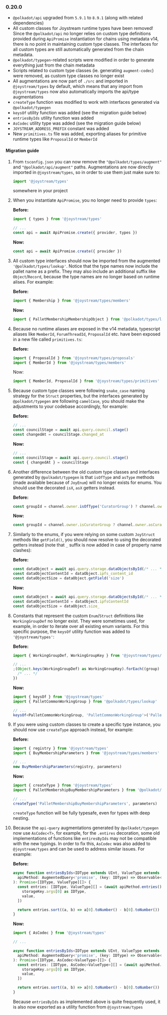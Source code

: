 ### 0.20.0

- `@polkadot/api` upgraded from `5.9.1` to `8.9.1` (along with related dependencies)
- All custom classes for Joystream runtime types have been removed! Since the `@polkadot/api` no longer relies on custom type definitions provided during `ApiPromise` instantiation for chains using metadata v14, there is no point in maintaining custom type classes. The interfaces for all custom types are still automatically generated from the chain metadata.
- `@polkadot/typegen`-related scripts were modified in order to generate everything just from the chain metadata
- Scripts related to custom type classes (ie. generating `augment-codec`) were removed, as custom type classes no longer exist
- All augmentations are now part of `./src` and imported in `@joystream/types` by default, which means that any import from `@joystream/types` now also automatically imports the api/type augmentations
- `createType` function was modified to work with interfaces generated via `@polkadot/typegen`
- `keysOf` utility function was added (see the migration guide below)
- `entriesByIds` utility function was added
- `AsCodec` utility type was added (see the migration guide below)
- `JOYSTREAM_ADDRESS_PREFIX` constant was added
- New `primitives.ts` file was added, exporting aliases for primitive runtime types like `ProposalId` or `MemberId`

#### Migration guide

1. From `tsconfig.json` you can now remove the `"@polkadot/types/augment"` and `"@polkadot/api/augment"` paths.
   Augmentations are now directly imported in `@joystream/types`, so in order to use them just make sure to:

   ```typescript
   import '@joystream/types'
   ```

   somewhere in your project

1. When you instantiate `ApiPromise`, you no longer need to provide `types`:

   **Before:**

   ```typescript
   import { types } from '@joystream/types'

   // ...
   const api = await ApiPromise.create({ provider, types })
   ```

   **Now:**

   ```typescript
   const api = await ApiPromise.create({ provider })
   ```

1. All custom type interfaces should now be imported from the augmented `'@polkadot/types/lookup'`. Notice that the type names now include the pallet name as a prefix. They may also include an additional suffix like `Object`/`Record`, because the type names are no longer based on runtime alises. For example:

   **Before:**

   ```typescript
   import { Membership } from '@joystream/types/members'
   ```

   **Now:**

   ```typescript
   import { PalletMembershipMembershipObject } from '@polkadot/types/lookup'
   ```

1. Because no runtime aliases are exposed in the v14 metadata, typescript aliases like `MemberId`, `ForumThreadId`, `ProposalId` etc. have been exposed in a new file called `primitives.ts`:

   **Before:**

   ```typescript
   import { ProposalId } from '@joystream/types/proposals'
   import { MemberId } from '@joystream/types/members'
   ```

   Now:

   ```typescript
   import { MemberId, ProposalId } from '@joystream/types/primitives'
   ```

1. Because custom type classes were following `snake_case` naming strategy for the `Struct` properties, but the interfaces generated by `@polkadot/typegen` are following `camelCase`, you should make the adjustments to your codebase accordingly, for example:

   **Before:**

   ```typescript
   // ...
   const councilStage = await api.query.council.stage()
   const changedAt = councilStage.changed_at
   ```

   **Now:**

   ```typescript
   // ...
   const councilStage = await api.query.council.stage()
   const { changedAt } = councilStage
   ```

1. Another difference between the old custom type classes and interfaces generated by `@polkadot/typegen` is that `isOfType` and `asType` methods (made available because of `JoyEnum`) will no longer exists for enums. You should use the decorated `isX`, `asX` getters instead.

   **Before:**

   ```typescript
   const groupId = channel.owner.isOfType('CuratorGroup') ? channel.owner.asType('CuratorGroup') : null
   ```

   **Now:**

   ```typescript
   const groupId = channel.owner.isCuratorGroup ? channel.owner.asCuratorGroup : null
   ```

1. Similarly to the enums, if you were relying on some custom `JoyStruct` methods like `getField()`, you should now resolve to using the decorated getters instead (note that `_` suffix is now added in case of property name clashes):

   **Before:**

   ```typescript
   const dataObject = await api.query.storage.dataObjectsById(/* ... */)
   const dataObjectContentId = dataObject.ipfs_content_id
   const dataObjectSize = dataObject.getField('size')
   ```

   **Now:**

   ```typescript
   const dataObject = await api.query.storage.dataObjectsById(/* ... */)
   const dataObjectContentId = dataObject.ipfsContentId
   const dataObjectSize = dataObject.size_
   ```

1. Constants that represent the custom `Enum`/`Struct` definitions like `WorkingGroupDef` no longer exist. They were sometimes used, for example, in order to iterate over all existing enum variants. For this specific purpose, the `keysOf` utility function was added to `'@joystream/types'`:

   **Before:**

   ```typescript
   import { WorkingGroupDef, WorkingGroupKey } from '@joystream/types/common'

   // ...
   ;(Object.keys(WorkingGroupDef) as WorkingGroupKey).forEach((group) => {
     /* ... */
   })
   ```

   **Now:**

   ```typescript
   import { keysOf } from '@joystream/types'
   import { PalletCommonWorkingGroup } from '@polkadot/types/lookup'

   // ...
   keysOf<PalletCommonWorkingGroup, 'PalletCommonWorkingGroup'>('PalletCommonWorkingGroup').forEach(group, () => /* ... */)
   ```

1. If you were using custom classes to create a specific type instance, you should now use `createType` approach instead, for example:

   **Before:**

   ```typescript
   import { registry } from '@joystream/types'
   import { BuyMembershipParameters } from '@joystream/types/members'

   // ...
   new BuyMembershipParameters(registry, parameters)
   ```

   **Now:**

   ```typescript
   import { createType } from '@joystream/types'
   import { PalletMembershipBuyMembershipParameters } from '@polkadot/types/lookup'

   // ...
   createType('PalletMembershipBuyMembershipParameters', parameters)
   ```

   `createType` function will be fully typesafe, even for types with deep nesting.

1. Because the `api-query` augmentations generated by `@polkadot/typegen` now use `AsCodec<T>`, for example, for the `.entires` decoration, some old implementations of functions like `entiresByIds` may not be compatible with the new typings. In order to fix this, `AsCodec` was also added to `@joystream/types` and can be used to address similar issues. For example:

   **Before:**

   ```typescript
   async function entriesByIds<IDType extends UInt, ValueType extends Codec>(
     apiMethod: AugmentedQuery<'promise', (key: IDType) => Observable<ValueType>, [IDType]>
   ): Promise<[IDType, ValueType][]> {
     const entries: [IDType, ValueType][] = (await apiMethod.entries()).map(([storageKey, value]) => [
       storageKey.args[0] as IDType,
       value,
     ])

     return entries.sort((a, b) => a[0].toNumber() - b[0].toNumber())
   }
   ```

   **Now:**

   ```typescript
   import { AsCodec } from '@joystream/types'

   // ...

   async function entriesByIds<IDType extends UInt, ValueType extends Codec>(
     apiMethod: AugmentedQuery<'promise', (key: IDType) => Observable<ValueType>, [IDType]>
   ): Promise<[IDType, AsCodec<ValueType>][]> {
     const entries: [IDType, AsCodec<ValueType>][] = (await apiMethod.entries()).map(([storageKey, value]) => [
       storageKey.args[0] as IDType,
       value,
     ])

     return entries.sort((a, b) => a[0].toNumber() - b[0].toNumber())
   }
   ```

   Because `entriesByIds` as implemented above is quite frequently used, it is also now exported as a utility function from `@joystream/types`
